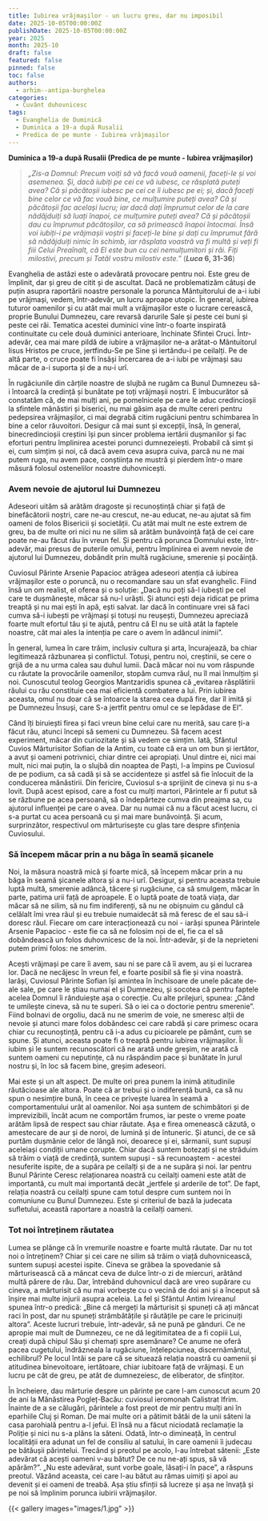 ```yaml
---
title: Iubirea vrăjmașilor - un lucru greu, dar nu imposibil
date: 2025-10-05T00:00:00Z
publishDate: 2025-10-05T00:00:00Z
year: 2025
month: 2025-10
draft: false
featured: false
pinned: false
toc: false
authors:
  - arhim--antipa-burghelea
categories:
  - Cuvânt duhovnicesc
tags:
  - Evanghelia de Duminică
  - Duminica a 19-a după Rusalii
  - Predica de pe munte - Iubirea vrăjmașilor
---
```

**Duminica a 19-a după Rusalii (Predica de pe munte - Iubirea vrăjmașilor)**

> _„Zis-a Domnul: Precum voiți să vă facă vouă oamenii, faceți-le și voi asemenea. Și, dacă iubiți pe cei ce vă iubesc, ce răsplată puteți avea? Că și păcătoșii iubesc pe cei ce îi iubesc pe ei; și, dacă faceți bine celor ce vă fac vouă bine, ce mulțumire puteți avea? Că și păcătoșii fac același lucru; iar dacă dați împrumut celor de la care nădăjduiți să luați înapoi, ce mulțumire puteți avea? Că și păcătoșii dau cu împrumut păcătoșilor, ca să primească înapoi întocmai. Însă voi iubiți-i pe vrăjmașii voștri și faceți-le bine și dați cu împrumut fără să nădăjduiți nimic în schimb, iar răsplata voastră va fi multă și veți fi fiii Celui Preaînalt, că El este bun cu cei nemulțumitori și răi. Fiți milostivi, precum și Tatăl vostru milostiv este.”_ (**_Luca_ 6, 31-36**)

Evanghelia de astăzi este o adevărată provocare pentru noi. Este greu de împlinit, dar și greu de citit și de ascultat. Dacă ne problematizăm câtuși de puțin asupra raportării noastre personale la porunca Mântuitorului de a-i iubi pe vrăjmași, vedem, într-adevăr, un lucru aproape utopic. În general, iubirea tuturor oamenilor și cu atât mai mult a vrăjmașilor este o lucrare cerească, proprie Bunului Dumnezeu, care revarsă darurile Sale și peste cei buni și peste cei răi. Tematica acestei duminici vine într-o foarte inspirată continuitate cu cele două duminici anterioare, închinate Sfintei Cruci. Într-adevăr, cea mai mare pildă de iubire a vrăjmașilor ne-a arătat-o Mântuitorul Iisus Hristos pe cruce, jertfindu-Se pe Sine și iertându-i pe ceilalți. Pe de altă parte, o cruce poate fi însăși încercarea de a-i iubi pe vrăjmași sau măcar de a-i suporta și de a nu-i urî.

În rugăciunile din cărțile noastre de slujbă ne rugăm ca Bunul Dumnezeu să-i întoarcă la credință și bunătate pe toți vrăjmașii noștri. E îmbucurător să constatăm că, de mai mulți ani, pe pomelnicele pe care le aduc credincioșii la sfintele mănăstiri și biserici, nu mai găsim așa de multe cereri pentru pedepsirea vrăjmașilor, ci mai degrabă citim rugăciuni pentru schimbarea în bine a celor răuvoitori. Desigur că mai sunt și excepții, însă, în general, binecredincioșii creștini își pun sincer problema iertării dușmanilor și fac eforturi pentru împlinirea acestei porunci dumnezeiești. Probabil că simt și ei, cum simțim și noi, că dacă avem ceva asupra cuiva, parcă nu ne mai putem ruga, nu avem pace, conștiința ne mustră și pierdem într-o mare măsură folosul ostenelilor noastre duhovnicești.

### Avem nevoie de ajutorul lui Dumnezeu

Adeseori uităm să arătăm dragoste și recunoștință chiar și față de binefăcătorii noștri, care ne-au crescut, ne-au educat, ne-au ajutat să fim oameni de folos Bisericii și societății. Cu atât mai mult ne este extrem de greu, ba de multe ori nici nu ne silim să arătăm bunăvoință față de cei care poate ne-au făcut rău în vreun fel. Și pentru că porunca Domnului este, într-adevăr, mai presus de puterile omului, pentru împlinirea ei avem nevoie de ajutorul lui Dumnezeu, dobândit prin multă rugăciune, smerenie și pocăință.

Cuviosul Părinte Arsenie Papacioc atrăgea adeseori atenția că iubirea vrăjmașilor este o poruncă, nu o recomandare sau un sfat evanghelic. Fiind însă un om realist, el oferea și o soluție: „Dacă nu poți să-l iubești pe cel care te dușmănește, măcar să nu-l urăști. Și atunci ești deja ridicat pe prima treaptă și nu mai ești în apă, ești salvat. Iar dacă în continuare vrei să faci cumva să-i iubești pe vrăjmași și totuși nu reușești, Dumnezeu apreciază foarte mult efortul tău și te ajută, pentru că El nu se uită atât la faptele noastre, cât mai ales la intenția pe care o avem în adâncul inimii”.

În general, lumea în care trăim, inclusiv cultura și arta, încurajează, ba chiar legitimează răzbunarea și conflictul. Totuși, pentru noi, creștinii, se cere o grijă de a nu urma calea sau duhul lumii. Dacă măcar noi nu vom răspunde cu răutate la provocările oamenilor, stopăm cumva răul, nu îl mai înmulțim și noi. Cunoscutul teolog Georgios Mantzaridis spunea că „evitarea răsplătirii răului cu rău constituie cea mai eficientă combatere a lui. Prin iubirea aceasta, omul nu doar că se întoarce la starea cea după fire, dar îl imită și pe Dumnezeu Însuși, care S-a jertfit pentru omul ce se lepădase de El”.

Când îți biruiești firea și faci vreun bine celui care nu merită, sau care ți-a făcut rău, atunci începi să semeni cu Dumnezeu. Să facem acest experiment, măcar din curiozitate și să vedem ce simțim. Iată, Sfântul Cuvios Mărturisitor Sofian de la Antim, cu toate că era un om bun și iertător, a avut și oameni potrivnici, chiar dintre cei apropiați. Unul dintre ei, nici mai mult, nici mai puțin, la o slujbă din noaptea de Paști, l-a împins pe Cuviosul de pe podium, ca să cadă și să se accidenteze și astfel să fie înlocuit de la conducerea mănăstirii. Din fericire, Cuviosul s-a sprijinit de cineva și nu s-a lovit. După acest episod, care a fost cu mulți martori, Părintele ar fi putut să se răzbune pe acea persoană, să o îndepărteze cumva din preajma sa, cu ajutorul influenței pe care o avea. Dar nu numai că nu a făcut acest lucru, ci s-a purtat cu acea persoană cu și mai mare bunăvoință. Și acum, surprinzător, respectivul om mărturisește cu glas tare despre sfințenia Cuviosului.

### Să începem măcar prin a nu băga în seamă șicanele

Noi, la măsura noastră mică și foarte mică, să începem măcar prin a nu băga în seamă șicanele altora și a nu-i urî. Desigur, și pentru aceasta trebuie luptă multă, smerenie adâncă, tăcere și rugăciune, ca să smulgem, măcar în parte, patima urii față de aproapele. E o luptă poate de toată viața, dar măcar să ne silim, să nu fim indiferenți, să nu ne obișnuim cu gândul că celălalt îmi vrea răul și eu trebuie numaidecât să mă feresc de el sau să-i doresc răul. Fiecare om care interacționează cu noi - iarăși spunea Părintele Arsenie Papacioc - este fie ca să ne folosim noi de el, fie ca el să dobândească un folos duhovnicesc de la noi. Într-adevăr, și de la neprieteni putem primi folos: ne smerim.

Acești vrăjmași pe care îi avem, sau ni se pare că îi avem, au și ei lucrarea lor. Dacă ne necăjesc în vreun fel, e foarte posibil să fie și vina noastră. Iarăși, Cuviosul Părinte Sofian își amintea în închisoare de unele păcate de-ale sale, pe care le știau numai el și Dumnezeu, și socotea că pentru faptele acelea Domnul îi rânduiește așa o corecție. Cu alte prilejuri, spunea: „Când te umilește cineva, să nu te superi. Să o iei ca o doctorie pentru smerenie”. Fiind bolnavi de orgoliu, dacă nu ne smerim de voie, ne smeresc alții de nevoie și atunci mare folos dobândesc cei care rabdă și care primesc ocara chiar cu recunoștință, pentru că i-a adus cu picioarele pe pământ, cum se spune. Și atunci, aceasta poate fi o treaptă pentru iubirea vrăjmașilor. Îi iubim și le suntem recunoscători că ne arată unde greșim, ne arată că suntem oameni cu neputințe, că nu răspândim pace și bunătate în jurul nostru și, în loc să facem bine, greșim adeseori.

Mai este și un alt aspect. De multe ori prea punem la inimă atitudinile răutăcioase ale altora. Poate că ar trebui și o indiferență bună, ca să nu spun o nesimțire bună, în ceea ce privește luarea în seamă a comportamentului urât al oamenilor. Noi așa suntem de schimbători și de imprevizibili, încât acum ne comportăm frumos, iar peste o vreme poate arătăm lipsă de respect sau chiar răutate. Așa e firea omenească căzută, o amestecare de aur și de noroi, de lumină și de întuneric. Și atunci, de ce să purtăm dușmănie celor de lângă noi, deoarece și ei, sărmanii, sunt supuși aceleiași condiții umane corupte. Chiar dacă suntem botezați și ne străduim să trăim o viață de credință, suntem supuși - să recunoaștem - acestei nesuferite ispite, de a supăra pe ceilalți și de a ne supăra și noi. Iar pentru Bunul Părinte Ceresc relaționarea noastră cu ceilalți oameni este atât de importantă, cu mult mai importantă decât „jertfele și arderile de tot”. De fapt, relația noastră cu ceilalți spune cam totul despre cum suntem noi în comuniune cu Bunul Dumnezeu. Este și criteriul de bază la judecata sufletului, această raportare a noastră la ceilalți oameni.

### Tot noi întreținem răutatea

Lumea se plânge că în vremurile noastre e foarte multă răutate. Dar nu tot noi o întreținem? Chiar și cei care ne silim să trăim o viață duhovnicească, suntem supuși acestei ispite. Cineva se grăbea la spovedanie să mărturisească că a mâncat ceva de dulce într-o zi de miercuri, arătând multă părere de rău. Dar, întrebând duhovnicul dacă are vreo supărare cu cineva, a mărturisit că nu mai vorbește cu o vecină de doi ani și a început să înșire mai multe injurii asupra aceleia. La fel și Sfântul Antim Ivireanul spunea într-o predică: „Bine că mergeți la mărturisit și spuneți că ați mâncat raci în post, dar nu spuneți strâmbătățile și răutățile pe care le pricinuiți altora”. Aceste lucruri trebuie, într-adevăr, să ne pună pe gânduri. Ce ne apropie mai mult de Dumnezeu, ce ne dă legitimitatea de a fi copiii Lui, creați după chipul Său și chemați spre asemănare? Ce anume ne oferă pacea cugetului, îndrăzneala la rugăciune, înțelepciunea, discernământul, echilibrul? Pe locul întâi se pare că se situează relația noastră cu oamenii și atitudinea binevoitoare, iertătoare, chiar iubitoare față de vrăjmași. E un lucru pe cât de greu, pe atât de dumnezeiesc, de eliberator, de sfințitor.

În încheiere, dau mărturie despre un părinte pe care l-am cunoscut acum 20 de ani la Mănăstirea Pogleț-Bacău: cuviosul ieromonah Calistrat Ifrim. Înainte de a se călugări, părintele a fost preot de mir pentru mulți ani în eparhiile Cluj și Roman. De mai multe ori a pătimit bătăi de la unii săteni la casa parohială pentru a-l jefui. El însă nu a făcut niciodată reclamație la Poliție și nici nu s-a plâns la săteni. Odată, într-o dimineață, în centrul localității era adunat un fel de consiliu al satului, în care oamenii îi judecau pe bătăușii părintelui. Trecând și preotul pe acolo, l-au întrebat sătenii: „Este adevărat că acești oameni v-au bătut? De ce nu ne-ați spus, să vă apărăm?”. „Nu este adevărat, sunt vorbe goale, lăsați-i în pace”, a răspuns preotul. Văzând aceasta, cei care l-au bătut au rămas uimiți și apoi au devenit și ei oameni de treabă. Așa știu sfinții să lucreze și așa ne învață și pe noi să împlinim porunca iubirii vrăjmașilor.

{{< gallery images="images/1.jpg" >}}